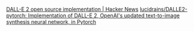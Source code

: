 
[DALL-E 2 open source implementation | Hacker News](https://news.ycombinator.com/item?id=31228710)
[lucidrains/DALLE2-pytorch: Implementation of DALL-E 2, OpenAI's updated text-to-image synthesis neural network, in Pytorch](https://github.com/lucidrains/DALLE2-pytorch)
